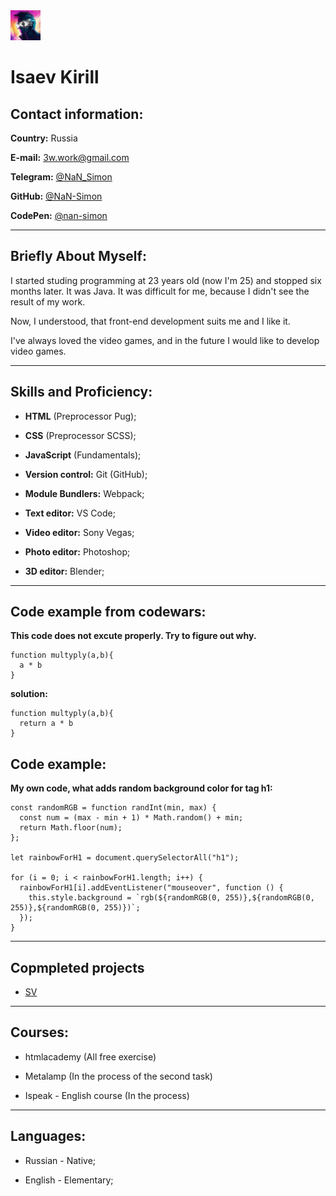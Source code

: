 <img src="./image/asd.png" alt="avatar" width="48">

# Isaev Kirill 

## Contact information:

**Country:** Russia

**E-mail:** 3w.work@gmail.com

**Telegram:** [@NaN_Simon](https://t.me/nan_simon)

**GitHub:** [@NaN-Simon](https://github.com/nan-simon)

**CodePen:** [@nan-simon](https://codepen.io/nan-simon)

---
## Briefly About Myself:

I started studing programming at 23 years old (now I'm 25) and stopped six months later. It was Java. It was difficult for me, because I didn't see the result of my work. 

Now, I understood, that front-end development suits me and I like it.

I've always loved the video games, and in the future I would like to develop video games.

---
## Skills and Proficiency:

- **HTML** (Preprocessor Pug);

- **CSS** (Preprocessor SCSS);

- **JavaScript** (Fundamentals);

- **Version control:** Git (GitHub);

- **Module Bundlers:** Webpack;

- **Text editor:** VS Code;

- **Video editor:** Sony Vegas;

- **Photo editor:** Photoshop;

- **3D editor:** Blender;

---
## Code example from codewars:

**This code does not excute properly. Try to figure out why.**

```
function multyply(a,b){
  a * b
}
```

**solution:**

```
function multyply(a,b){
  return a * b
}
```

## Code example:

**My own code, what adds random background color for tag h1:**

```
const randomRGB = function randInt(min, max) {
  const num = (max - min + 1) * Math.random() + min;
  return Math.floor(num);
};

let rainbowForH1 = document.querySelectorAll("h1");

for (i = 0; i < rainbowForH1.length; i++) {
  rainbowForH1[i].addEventListener("mouseover", function () {
    this.style.background = `rgb(${randomRGB(0, 255)},${randomRGB(0, 255)},${randomRGB(0, 255)})`;
  });
}
```

---
## Copmpleted projects
- [SV](https://github.com/NaN-Simon/rsschool-cv)

---
## Courses:

- htmlacademy (All free exercise)

- Metalamp (In the process of the second task)

- Ispeak - English course (In the process)

---
## Languages:

- Russian - Native;

- English - Elementary;
